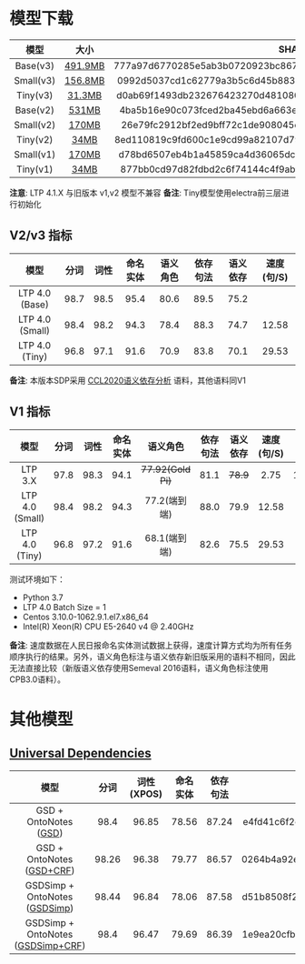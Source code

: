 # 模型下载

|   模型    |                      大小                       |                              SHA256                              |
| :-------: | :---------------------------------------------: | :--------------------------------------------------------------: |
| Base(v3)  | [491.9MB](http://39.96.43.154/ltp/v3/base.tgz)  | 777a97d6770285e5ab3b0720923bc86781e3279508a72a30c2dd9140b09e5ec8 |
| Small(v3) | [156.8MB](http://39.96.43.154/ltp/v3/small.tgz) | 0992d5037cd1c62779a3b5c6d45b883a46e4782c6bcc5850117faf69a9ee6c56 |
| Tiny(v3)  |  [31.3MB](http://39.96.43.154/ltp/v3/tiny.tgz)  | d0ab69f1493db232676423270d481080bf636bf8547e4297129b6a21c6f73612 |
| Base(v2)  |  [531MB](http://39.96.43.154/ltp/v2/base.tgz)   | 4ba5b16e90c073fced2ba45ebd6a663e78bf081f8a83a3d68582d53ce544ed3a |
| Small(v2) |  [170MB](http://39.96.43.154/ltp/v2/small.tgz)  | 26e79fc2912bf2ed9bff72c1de908045e471e4f520b1652f9db246bc38b7b6c6 |
| Tiny(v2)  |   [34MB](http://39.96.43.154/ltp/v2/tiny.tgz)   | 8ed110819c9fd600c1e9cd99a82107d79c804b93d0701055e9215b93035393ba |
| Small(v1) |  [170MB](http://39.96.43.154/ltp/v1/small.tgz)  | d78bd6507eb4b1a45859ca4d36065dc6ce69202a8fc0edfdce29934fd8307222 |
| Tiny(v1)  |   [34MB](http://39.96.43.154/ltp/v1/tiny.tgz)   | 877bb0cd97d82fdbd2c6f74144c4f9abf9e44ce79075cd17bde02abe314a1e49 |

**注意**: LTP 4.1.X 与旧版本 v1,v2 模型不兼容
**备注**: Tiny模型使用electra前三层进行初始化

## V2/v3 指标

|      模型       | 分词  | 词性  | 命名实体 | 语义角色 | 依存句法 | 语义依存 | 速度(句/S) |
| :-------------: | :---: | :---: | :------: | :------: | :------: | :------: | :--------: |
| LTP 4.0 (Base)  | 98.7  | 98.5  |   95.4   |   80.6   |   89.5   |   75.2   |            |
| LTP 4.0 (Small) | 98.4  | 98.2  |   94.3   |   78.4   |   88.3   |   74.7   |   12.58    |
| LTP 4.0 (Tiny)  | 96.8  | 97.1  |   91.6   |   70.9   |   83.8   |   70.1   |   29.53    |

**备注**: 本版本SDP采用 [CCL2020语义依存分析](http://ir.hit.edu.cn/sdp2020ccl) 语料，其他语料同V1

## V1 指标

|      模型       | 分词  | 词性  | 命名实体 |      语义角色      | 依存句法 | 语义依存 | 速度(句/S) | 模型大小 |
| :-------------: | :---: | :---: | :------: | :----------------: | :------: | :------: | :--------: | :------: |
|     LTP 3.X     | 97.8  | 98.3  |   94.1   | ~~77.92(Gold Pi)~~ |   81.1   | ~~78.9~~ |    2.75    |  1940M   |
| LTP 4.0 (Small) | 98.4  | 98.2  |   94.3   |    77.2(端到端)    |   88.0   |   79.9   |   12.58    |   171M   |
| LTP 4.0 (Tiny)  | 96.8  | 97.2  |   91.6   |    68.1(端到端)    |   82.6   |   75.5   |   29.53    |   34M    |

测试环境如下：

+ Python 3.7
+ LTP 4.0 Batch Size = 1
+ Centos 3.10.0-1062.9.1.el7.x86_64
+ Intel(R) Xeon(R) CPU E5-2640 v4 @ 2.40GHz

**备注**: 速度数据在人民日报命名实体测试数据上获得，速度计算方式均为所有任务顺序执行的结果。另外，语义角色标注与语义依存新旧版采用的语料不相同，因此无法直接比较（新版语义依存使用Semeval
2016语料，语义角色标注使用CPB3.0语料）。

# 其他模型

## [Universal Dependencies](https://universaldependencies.org/)

|                                     模型                                     | 分词  | 词性(XPOS) | 命名实体 | 依存句法 |                              SHA256                              |
| :--------------------------------------------------------------------------: | :---: | :--------: | :------: | :------: | :--------------------------------------------------------------: |
|         GSD + OntoNotes ([GSD](http://39.96.43.154/ltp/ud/gsd.tgz))          | 98.4  |   96.85    |  78.56   |  87.24   | e4fd41c6f2c6d84d6df2657f1e47078cb98364366d91e852f0980102c755592a |
|     GSD + OntoNotes ([GSD+CRF](http://39.96.43.154/ltp/ud/gsd_crf.tgz))      | 98.26 |   96.38    |  79.77   |  86.57   | 0264b4a92e34bb97054ff06f99068b884c54908d1ad265926b0983f2594e1e6a |
|     GSDSimp + OntoNotes ([GSDSimp](http://39.96.43.154/ltp/ud/gsds.tgz))     | 98.44 |   96.84    |  78.06   |  87.58   | d51b8508f290ab82d1c3844541eb774506213c1f6cf7d2b86fe7d69358d0d52a |
| GSDSimp + OntoNotes ([GSDSimp+CRF](http://39.96.43.154/ltp/ud/gsds_crf.tgz)) | 98.4  |   96.47    |  79.69   |  86.39   | 1e9ea20cfbc1837bf5736f8b8502aaecb9343590e98b04bba18e15724d3092b2 |

